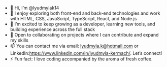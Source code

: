 - 👋 Hi, I’m @lyudmylak14
- 💞️ I enjoy exploring both front-end and back-end technologies and work with HTML, CSS, JavaScript, TypeScript, React, and Node.js
- 🌱 I’m excited to keep growing as a developer, learning new tools, and building experience across the full stack
- 🤝 Open to collaborating on projects where I can contribute and expand my skills
- 📫 You can contact me via email: lyudmyla.k@hotmail.com or LinkedIn:https://www.linkedin.com/in/lyudmyla-kermach/. Let’s connect!
- ⚡ Fun fact: I love coding accompanied by the aroma of fresh coffee.

<!---
lyudmylak14/lyudmylak14 is a ✨ special ✨ repository because its `README.md` (this file) appears on your GitHub profile.
You can click the Preview link to take a look at your changes.
--->
